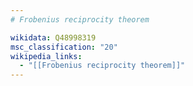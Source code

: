 ```yaml
---
# Frobenius reciprocity theorem

wikidata: Q48998319
msc_classification: "20"
wikipedia_links:
  - "[[Frobenius reciprocity theorem]]"
---
```

